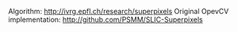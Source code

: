 Algorithm:                      http://ivrg.epfl.ch/research/superpixels
Original OpevCV implementation: http://github.com/PSMM/SLIC-Superpixels
